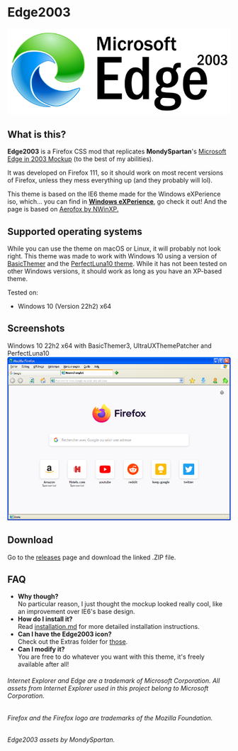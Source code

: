 # Edge2003
![Edge2003 Logo](https://raw.githubusercontent.com/SoniKast/Edge2003/main/images/edgelogo.png)

## What is this?
**Edge2003** is a Firefox CSS mod that replicates **MondySpartan**'s [Microsoft Edge in 2003 Mockup](https://www.reddit.com/r/Windows_Redesign/comments/11mj5zr/microsoft_edge_in_2003_made_before_that_edge_from/) (to the best of my abilities).

It was developed on Firefox 111, so it should work on most recent versions of Firefox, unless they mess everything up (and they probably will lol).

This theme is based on the IE6 theme made for the Windows eXPerience iso, which... you can find in [**Windows eXPerience**](https://archive.org/details/windows-experience-freestyle/), go check it out! And the page is based on [Aerofox by NWinXP.](https://github.com/NWinXP/Aerofox)

## Supported operating systems
While you can use the theme on macOS or Linux, it will probably not look right. This theme was made to work with Windows 10 using a version of [BasicThemer](https://github.com/arukateru/BasicThemer5) and the [PerfectLuna10 theme](https://winclassic.boards.net/thread/1528/noir10-perfectluna10). While it has not been tested on other Windows versions, it should work as long as you have an XP-based theme.

Tested on:
- Windows 10 (Version 22h2) x64 

## Screenshots
Windows 10 22h2 x64 with BasicThemer3, UltraUXThemePatcher and PerfectLuna10
![Edge2003 Window](https://raw.githubusercontent.com/SoniKast/Edge2003/main/images/example.png)

## Download
Go to the [releases](https://github.com/SoniKast/Edge2003/releases "releases") page and download the linked .ZIP file.

## FAQ
- **Why though?**  
No particular reason, I just thought the mockup looked really cool, like an improvement over IE6's base design.
- **How do I install it?**  
Read [installation.md](https://github.com/SoniKast/Edge2003/blob/main/installation.md "installation.md") for more detailed installation instructions.
- **Can I have the Edge2003 icon?**  
Check out the Extras folder for [those](https://github.com/SoniKast/Edge2003/tree/main/Extras).  
- **Can I modify it?**  
You are free to do whatever you want with this theme, it's freely available after all!

###### Internet Explorer and Edge are a trademark of Microsoft Corporation. All assets from Internet Explorer used in this project belong to Microsoft Corporation.    
###### Firefox and the Firefox logo are trademarks of the Mozilla Foundation.
###### Edge2003 assets by MondySpartan.
